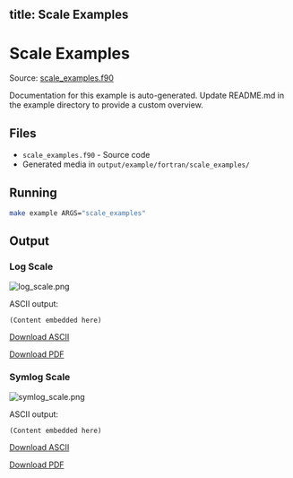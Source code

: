 title: Scale Examples
---

# Scale Examples

Source: [scale_examples.f90](https://github.com/lazy-fortran/fortplot/blob/main/example/fortran/scale_examples/scale_examples.f90)

Documentation for this example is auto-generated.
Update README.md in the example directory to provide a custom overview.

## Files

- `scale_examples.f90` - Source code
- Generated media in `output/example/fortran/scale_examples/`

## Running

```bash
make example ARGS="scale_examples"
```

## Output

### Log Scale

![log_scale.png](../../media/examples/scale_examples/log_scale.png)

ASCII output:
```
(Content embedded here)
```

[Download ASCII](../../media/examples/scale_examples/log_scale.txt)

[Download PDF](../../media/examples/scale_examples/log_scale.pdf)

### Symlog Scale

![symlog_scale.png](../../media/examples/scale_examples/symlog_scale.png)

ASCII output:
```
(Content embedded here)
```

[Download ASCII](../../media/examples/scale_examples/symlog_scale.txt)

[Download PDF](../../media/examples/scale_examples/symlog_scale.pdf)

